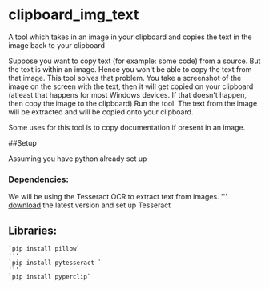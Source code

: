 # clipboard_img_text
A tool which takes in an image in your clipboard and copies the text in the image back to your clipboard

Suppose you want to copy text (for example: some code) from a source. But the text is within an image.
Hence you won't be able to copy the text from that image.
This tool solves that problem.
You take a screenshot of the image on the screen with the text, then it will get copied on your clipboard (atleast that happens for most Windows devices. If that doesn't happen, then copy the image to the clipboard)
Run the tool. The text from the image will be extracted and will be copied onto your clipboard.

Some uses for this tool is to copy documentation if present in an image.


##Setup

Assuming you have python already set up

### Dependencies:
  We will be using the Tesseract OCR to extract text from images.
  '''
  [download](https://digi.bib.uni-mannheim.de/tesseract/) the latest version and set up Tesseract
 
 
## Libraries:
    `pip install pillow`
    '''
    `pip install pytesseract `
    '''
    `pip install pyperclip`
    

